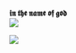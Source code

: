 **𝖎𝖓 𝖙𝖍𝖊 𝖓𝖆𝖒𝖊 𝖔𝖋 𝖌𝖔𝖉**
<br/>
<a href="https://github.com/ALI161">
<img align="center" src="https://github-readme-stats.vercel.app/api?username=ALI161&show_icons=true&count_private=true&include_all_commits=true" /></a>

<a href="https://github.com/ALI161">
<img align="center" src="https://github-readme-stats.vercel.app/api/top-langs/?username=ALI161" />
</a>

